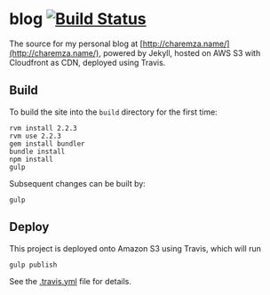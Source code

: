# blog [![Build Status](https://travis-ci.org/michalc/blog.svg?branch=master)](https://travis-ci.org/michalc/blog)

The source for my personal blog at [http://charemza.name/](http://charemza.name/), powered by Jekyll, hosted on AWS S3 with Cloudfront as CDN, deployed using Travis.


## Build

To build the site into the `build` directory for the first time:

```
rvm install 2.2.3
rvm use 2.2.3
gem install bundler
bundle install
npm install
gulp
```

Subsequent changes can be built by:

```
gulp
```


## Deploy

This project is deployed onto Amazon S3 using Travis, which will run

```
gulp publish
```

See the [.travis.yml](.travis.yml) file for details.
